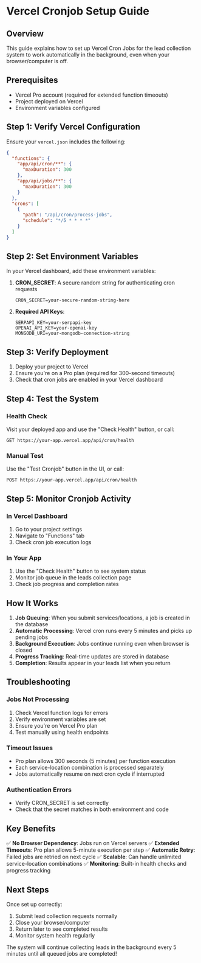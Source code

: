 # Vercel Cronjob Setup Guide

## Overview
This guide explains how to set up Vercel Cron Jobs for the lead collection system to work automatically in the background, even when your browser/computer is off.

## Prerequisites
- Vercel Pro account (required for extended function timeouts)
- Project deployed on Vercel
- Environment variables configured

## Step 1: Verify Vercel Configuration

Ensure your `vercel.json` includes the following:

```json
{
  "functions": {
    "app/api/cron/**": {
      "maxDuration": 300
    },
    "app/api/jobs/**": {
      "maxDuration": 300
    }
  },
  "crons": [
    {
      "path": "/api/cron/process-jobs",
      "schedule": "*/5 * * * *"
    }
  ]
}
```

## Step 2: Set Environment Variables

In your Vercel dashboard, add these environment variables:

1. **CRON_SECRET**: A secure random string for authenticating cron requests
   ```
   CRON_SECRET=your-secure-random-string-here
   ```

2. **Required API Keys**:
   ```
   SERPAPI_KEY=your-serpapi-key
   OPENAI_API_KEY=your-openai-key
   MONGODB_URI=your-mongodb-connection-string
   ```

## Step 3: Verify Deployment

1. Deploy your project to Vercel
2. Ensure you're on a Pro plan (required for 300-second timeouts)
3. Check that cron jobs are enabled in your Vercel dashboard

## Step 4: Test the System

### Health Check
Visit your deployed app and use the "Check Health" button, or call:
```
GET https://your-app.vercel.app/api/cron/health
```

### Manual Test
Use the "Test Cronjob" button in the UI, or call:
```
POST https://your-app.vercel.app/api/cron/health
```

## Step 5: Monitor Cronjob Activity

### In Vercel Dashboard
1. Go to your project settings
2. Navigate to "Functions" tab
3. Check cron job execution logs

### In Your App
1. Use the "Check Health" button to see system status
2. Monitor job queue in the leads collection page
3. Check job progress and completion rates

## How It Works

1. **Job Queuing**: When you submit services/locations, a job is created in the database
2. **Automatic Processing**: Vercel cron runs every 5 minutes and picks up pending jobs
3. **Background Execution**: Jobs continue running even when browser is closed
4. **Progress Tracking**: Real-time updates are stored in database
5. **Completion**: Results appear in your leads list when you return

## Troubleshooting

### Jobs Not Processing
1. Check Vercel function logs for errors
2. Verify environment variables are set
3. Ensure you're on Vercel Pro plan
4. Test manually using health endpoints

### Timeout Issues
- Pro plan allows 300 seconds (5 minutes) per function execution
- Each service-location combination is processed separately
- Jobs automatically resume on next cron cycle if interrupted

### Authentication Errors
- Verify CRON_SECRET is set correctly
- Check that the secret matches in both environment and code

## Key Benefits

✅ **No Browser Dependency**: Jobs run on Vercel servers
✅ **Extended Timeouts**: Pro plan allows 5-minute execution per step
✅ **Automatic Retry**: Failed jobs are retried on next cycle
✅ **Scalable**: Can handle unlimited service-location combinations
✅ **Monitoring**: Built-in health checks and progress tracking

## Next Steps

Once set up correctly:
1. Submit lead collection requests normally
2. Close your browser/computer
3. Return later to see completed results
4. Monitor system health regularly

The system will continue collecting leads in the background every 5 minutes until all queued jobs are completed! 